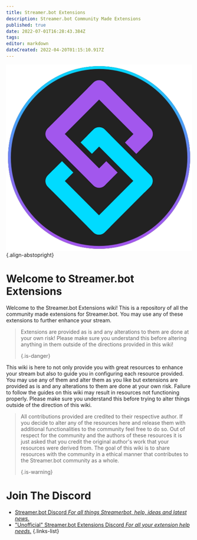 ```yaml
---
title: Streamer.bot Extensions
description: Streamer.bot Community Made Extensions
published: true
date: 2022-07-01T16:28:43.384Z
tags:
editor: markdown
dateCreated: 2022-04-20T01:15:10.917Z
---
```


![streamerbot.png](./logos/streamerbot.png) {.align-abstopright}
# Welcome to Streamer.bot Extensions

Welcome to the Streamer.bot Extensions wiki! This is a repository of all the community made extensions for Streamer.bot. You may use any of these extensions to further enhance your stream.
> Extensions are provided as is and any alterations to them are done at your own risk! Please make sure you understand this before altering anything in them outside of the directions provided in this wiki! 
> 
> {.is-danger}

This wiki is here to not only provide you with great resources to enhance your stream but also to guide you in configuring each resource provided. You may use any of them and alter them as you like but extensions are provided as is and any alterations to them are done at your own risk. Failure to follow the guides on this wiki may result in resources not functioning properly. Please make sure you understand this before trying to alter things outside of the direction of this wiki.
> All contributions provided are credited to their respective author. If you decide to alter any of the resources here and release them with additional functionalities to the community feel free to do so. Out of respect for the community and the authors of these resources it is just asked that you credit the original author's work that your resources were derived from. The goal of this wiki is to share resources with the community in a ethical manner that contributes to the Streamer.bot community as a whole. 
> 
> {.is-warning}

# Join The Discord

- [Streamer.bot Discord *For all things Streamerbot, help, ideas and latest news.*](https://discord.gg/6jBaYeatnZ)
- ["Unofficial" Streamer.bot Extensions Discord *For all your extension help needs.*](https://discord.gg/a9ttKtkUZ7)
{.links-list}


